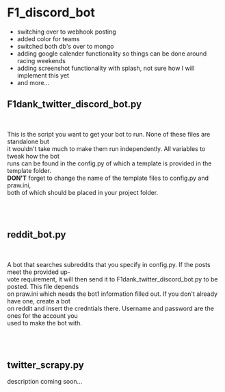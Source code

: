 
# F1_discord_bot

<ul>
<li>switching over to webhook posting</li>
<li>added color for teams</li>
<li>switched both db's over to mongo</li>
<li>adding google calender functionality so things can be done around racing weekends</li>
<li>adding screenshot functionality with splash, not sure how I will implement this yet</li>
<li>and more...</li>
</ul>

<h2>F1dank_twitter_discord_bot.py</h2>
<br>
<p>
  This is the script you want to get your bot to run. None of these files are standalone but<br>
  it wouldn't take much to make them run independently. All variables to tweak how the bot <br>
  runs can be found in the config.py of which a template is provided in the template folder.<br>
  <b>DON'T</b> forget to change the name of the template files to config.py and praw.ini,<br>
  both of which should be placed in your project folder.
<p>
<br><br>

<h2>reddit_bot.py</h2>
<br>
<p>
  A bot that searches subreddits that you specify in config.py. If the posts meet the provided up-<br>
  vote requirement, it will then send it to F1dank_twitter_discord_bot.py to be posted. This file depends<br>
  on praw.ini which needs the bot1 information filled out. If you don't already have one, create a bot<br>
  on reddit and insert the credntials there. Username and password are the ones for the account you<br>
  used to make the bot with.
<p>
<br><br>

<h2>twitter_scrapy.py</h2>
<p>
  description coming soon...
</p>

